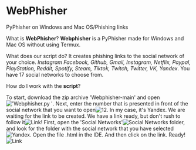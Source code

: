 # WebPhisher
PyPhisher on Windows and Mac OS/Phishing links

What is **WebPhisher**?
**Webphisher** is a PyPhisher made for Windows and Mac OS without using Termux.

What does our script do?
It creates phishing links to the social network of your choice. *Instagram Facebook, Github, Gmail, Instagram, Netflix, Paypal, PlayStation, Reddit, Spotify, Steam, Tiktok, Twitch, Twitter, VK, Yandex*. You have 17 social networks to choose from. 

How do I work with the **script**? 

To start, download the zip archive 'Webphisher-main' and open !['Webphisher.ру '](file:///C:/Users/Кирилл%20Гаранин/Downloads/2024-07-11_15-05-18.png). 
Next, enter the number that is presented in front of the social network that you want to open![12](file:///C:/Users/Кирилл%20Гаранин/Downloads/2024-07-11_14-44-56.png). In my case, it's Yandex. We are waiting for the link to be created. We have a link ready, but don't rush to follow it![Link](file:///C:/Users/Кирилл%20Гаранин/Downloads/2024-07-11_14-47-04.png)! First, open the 'Social Networks'![Social Networks](file:///C:/Users/Кирилл%20Гаранин/Downloads/2024-07-11_14-48-28.png) folder, and look for the folder with the social network that you have selected![Yandex](file:///C:/Users/Кирилл%20Гаранин/Downloads/2024-07-11_14-48-44.png). Open the file .html in the IDE. And then click on the link. Ready!
![Link](file:///C:/Users/Кирилл%20Гаранин/Downloads/2024-07-11_14-52-03.png)
